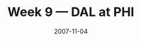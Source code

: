 ---
layout: game
title: Week 9 — DAL at PHI
season: 2007
game_id: 2007_09_DAL_PHI
week: 9
date: 2007-11-04
home_team: PHI
away_team: DAL
final_home: 
final_away: 
pbp_url: /assets/data/pbp/2007/2007_09_DAL_PHI.csv.gz
---
